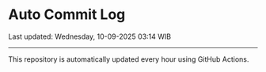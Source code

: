 # Auto Commit Log

Last updated: Wednesday, 10-09-2025 03:14 WIB

---

This repository is automatically updated every hour using GitHub Actions.
